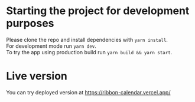 # Starting the project for development purposes

Please clone the repo and install dependencies with `yarn install`. <br/>
For development mode run `yarn dev`.<br/>
To try the app using production build run `yarn build && yarn start`.<br/>

# Live version
You can try deployed version at https://ribbon-calendar.vercel.app/